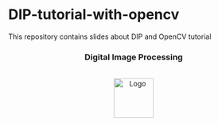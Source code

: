 # DIP-tutorial-with-opencv

This repository contains slides about DIP and OpenCV tutorial


<h3 align="center">Digital Image Processing</h3>
<!-- PROJECT LOGO -->
<br />
<div align="center">
  <a href="https://github.com/othneildrew/Best-README-Template">
    <img src="images/logo.png" alt="Logo" width="80" height="80">
  </a>
</div>
